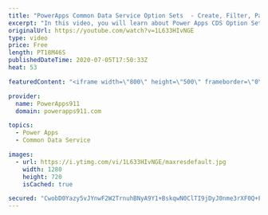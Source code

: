 ```yaml
---
title: "PowerApps Common Data Service Option Sets  - Create, Filter, Patch, and More"
excerpt: "In this video, you will learn about Power Apps CDS Option Sets. How to create them with a better default name, how to use them with Filter and Patch, and even how to edit them. Nothing terribly complex but some little things that will make your life easier.  Common Data Service Playlist https://www.youtube.com/playlist?list=PLCGGtLsUjhm0qVCMjmbb3R2lfNcunJruv"
originalUrl: https://youtube.com/watch?v=1L633HIvNGE
type: video
price: Free
length: PT18M46S
publishedDateTime: 2020-07-05T17:50:33Z
heat: 53

featuredContent: "<iframe width=\"800\" height=\"500\" frameborder=\"0\" src=\"https://www.youtube.com/embed/1L633HIvNGE\" allow=\"accelerometer; autoplay; encrypted-media; gyroscope; picture-in-picture\" allowfullscreen></iframe>"

provider:
  name: PowerApps911
  domain: powerapps911.com

topics:
  - Power Apps
  - Common Data Service

images:
  - url: https://i.ytimg.com/vi/1L633HIvNGE/maxresdefault.jpg
    width: 1280
    height: 720
    isCached: true

secured: "CwobD0Yazy5vJYnwF2W2TrnuhBNyA9Y1+BskqwN0ClTI9jDyJ0nme3rXF0Q+FX+tgvmR8qfBzUiETuuGAj932GcUVbkefkoJOf/8VMZwTgncdcOIHG+GsbMrFcHvafqqxF2QUgF+jUi/Rg8t0H7OPA4KXVi96kYRT07Y6dXI7AaNVDRFuXXZiJD6fJfweD/WCWcR+ysH5xUtc5cLqnWT0841Jd2IohiADCPFwRM32RfeM/ZFdZvYh/NOf+X07DuGP14a0ioAeepYpV+UCaiJZmPFAKW6wVkNomoCCxWE2NZvsiO3rzQXCX9B1bXXeW4dvfuSlAVn+JpzTrVAsOtULGlCXUhZK94GCsyfIjmCUQ1va2VJg+KPs61K0ezU/XvhYlROROdzoK/ixJpARf01eDGA4BIlrmPjHO91AOIVyMQ=;qTItjp4lkPqkkEao1TGpYA=="
---
```



